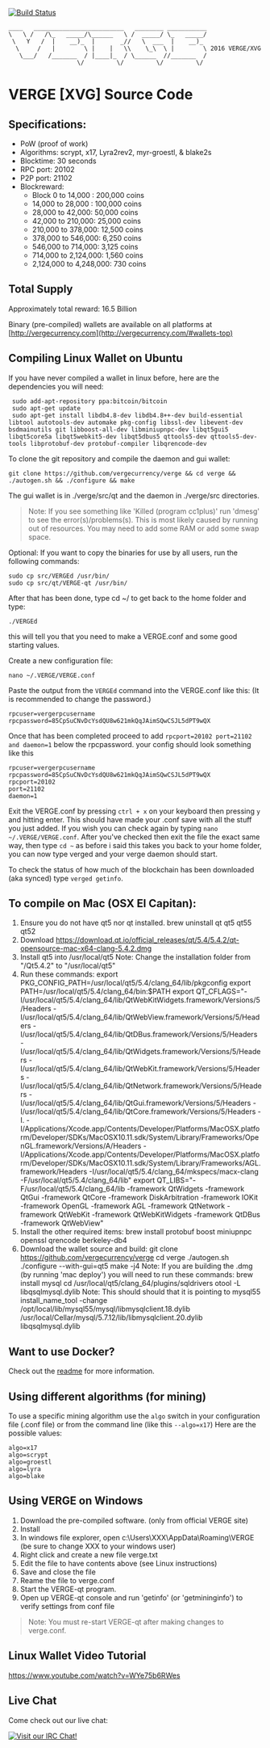 [![Build Status](https://travis-ci.org/vergecurrency/VERGE.svg?branch=master)](https://travis-ci.org/vergecurrency/VERGE)


```
____   _________________________   ________ ___________
\   \ /   /\_   _____/\______   \ /  _____/ \_   _____/
 \   Y   /  |    __)_  |       _//   \  ___  |    __)_ 
  \     /   |        \ |    |   \\    \_\  \ |        \ 2016 VERGE/XVG
   \___/   /_______  / |____|_  / \______  //_______  /
                   \/         \/         \/         \/ 
```
VERGE [XVG] Source Code
================================

Specifications:
--------------

* PoW (proof of work)
* Algorithms: scrypt, x17, Lyra2rev2, myr-groestl, & blake2s
* Blocktime: 30 seconds
* RPC port: 20102
* P2P port: 21102
* Blockreward: 
  * Block 0 to 14,000 : 200,000 coins
  * 14,000 to 28,000 : 100,000 coins
  * 28,000 to 42,000: 50,000 coins
  * 42,000 to 210,000: 25,000 coins
  * 210,000 to 378,000: 12,500 coins
  * 378,000 to 546,000: 6,250 coins
  * 546,000 to 714,000: 3,125 coins
  * 714,000 to 2,124,000: 1,560 coins
  * 2,124,000 to 4,248,000: 730 coins

Total Supply
------------

Approximately total reward: 16.5 Billion

Binary (pre-compiled) wallets are available on all platforms at [http://vergecurrency.com](http://vergecurrency.com/#wallets-top)


Compiling Linux Wallet on Ubuntu
----------------------

If you have never compiled a wallet in linux before, here are the dependencies you will need:

```
 sudo add-apt-repository ppa:bitcoin/bitcoin
 sudo apt-get update
 sudo apt-get install libdb4.8-dev libdb4.8++-dev build-essential libtool autotools-dev automake pkg-config libssl-dev libevent-dev bsdmainutils git libboost-all-dev libminiupnpc-dev libqt5gui5 libqt5core5a libqt5webkit5-dev libqt5dbus5 qttools5-dev qttools5-dev-tools libprotobuf-dev protobuf-compiler libqrencode-dev
```

To clone the git repository and compile the daemon and gui wallet:

    git clone https://github.com/vergecurrency/verge && cd verge && ./autogen.sh && ./configure && make

The gui wallet is in ./verge/src/qt and the daemon in ./verge/src directories.

> Note: If you see something like 'Killed (program cc1plus)' run 'dmesg' to see the error(s)/problems(s). This is most likely caused by running out of resources. You may need to add some RAM or add some swap space.

Optional:
If you want to copy the binaries for use by all users, run the following commands:

    sudo cp src/VERGEd /usr/bin/
    sudo cp src/qt/VERGE-qt /usr/bin/

After that has been done, type cd ~/ to get back to the home folder and type:

    ./VERGEd

this will tell you that you need to make a VERGE.conf and some good starting values.

Create a new configuration file:
 
    nano ~/.VERGE/VERGE.conf
    
Paste the output from the `VERGEd` command into the VERGE.conf like this: (It is recommended to change the password.)

    rpcuser=vergerpcusername
    rpcpassword=85CpSuCNvDcYsdQU8w621mkQqJAimSQwCSJL5dPT9wQX
    
    
Once that has been completed proceed to add `rpcport=20102 port=21102 and daemon=1` below the rpcpassword. your config should look something like this

    rpcuser=vergerpcusername
    rpcpassword=85CpSuCNvDcYsdQU8w621mkQqJAimSQwCSJL5dPT9wQX
    rpcport=20102
    port=21102
    daemon=1

Exit the VERGE.conf by pressing `ctrl + x` on your keyboard then pressing `y` and hitting enter. This should have made your .conf save with all the stuff you just added. If you wish you can check again by typing `nano ~/.VERGE/VERGE.conf`. After you've checked then exit the file the exact same way, then type `cd ~` as before i said this takes you back to your home folder, you can now type verged and your verge daemon should start.

To check the status of how much of the blockchain has been downloaded (aka synced) type `verged getinfo`.



To compile on Mac (OSX El Capitan):
------------
1. Ensure you do not have qt5 nor qt installed.
    brew uninstall qt qt5 qt55 qt52
2. Download https://download.qt.io/official_releases/qt/5.4/5.4.2/qt-opensource-mac-x64-clang-5.4.2.dmg
3. Install qt5 into /usr/local/qt5
   Note: Change the installation folder from "<home>/Qt5.4.2" to "/usr/local/qt5"
4. Run these commands:
    export PKG_CONFIG_PATH=/usr/local/qt5/5.4/clang_64/lib/pkgconfig
    export PATH=/usr/local/qt5/5.4/clang_64/bin:$PATH
    export QT_CFLAGS="-I/usr/local/qt5/5.4/clang_64/lib/QtWebKitWidgets.framework/Versions/5/Headers -I/usr/local/qt5/5.4/clang_64/lib/QtWebView.framework/Versions/5/Headers -I/usr/local/qt5/5.4/clang_64/lib/QtDBus.framework/Versions/5/Headers -I/usr/local/qt5/5.4/clang_64/lib/QtWidgets.framework/Versions/5/Headers -I/usr/local/qt5/5.4/clang_64/lib/QtWebKit.framework/Versions/5/Headers -I/usr/local/qt5/5.4/clang_64/lib/QtNetwork.framework/Versions/5/Headers -I/usr/local/qt5/5.4/clang_64/lib/QtGui.framework/Versions/5/Headers -I/usr/local/qt5/5.4/clang_64/lib/QtCore.framework/Versions/5/Headers -I. -I/Applications/Xcode.app/Contents/Developer/Platforms/MacOSX.platform/Developer/SDKs/MacOSX10.11.sdk/System/Library/Frameworks/OpenGL.framework/Versions/A/Headers -I/Applications/Xcode.app/Contents/Developer/Platforms/MacOSX.platform/Developer/SDKs/MacOSX10.11.sdk/System/Library/Frameworks/AGL.framework/Headers -I/usr/local/qt5/5.4/clang_64/mkspecs/macx-clang -F/usr/local/qt5/5.4/clang_64/lib"
    export QT_LIBS="-F/usr/local/qt5/5.4/clang_64/lib -framework QtWidgets -framework QtGui -framework QtCore -framework DiskArbitration -framework IOKit -framework OpenGL -framework AGL -framework QtNetwork -framework QtWebKit -framework QtWebKitWidgets -framework QtDBus -framework QtWebView"
5. Install the other required items:
    brew install protobuf boost miniupnpc openssl qrencode berkeley-db4
6. Download the wallet source and build:
    git clone https://github.com/vergecurrency/verge
    cd verge
    ./autogen.sh
    ./configure --with-gui=qt5 
    make -j4
Note: If you are building the .dmg (by running 'mac deploy') you will need to run these commands:
    brew install mysql
    cd /usr/local/qt5/clang_64/plugins/sqldrivers
    otool -L libqsqlmysql.dylib
        Note: This should should that it is pointing to mysql55
    install_name_tool -change /opt/local/lib/mysql55/mysql/libmysqlclient.18.dylib /usr/local/Cellar/mysql/5.7.12/lib/libmysqlclient.20.dylib libqsqlmysql.dylib

Want to use Docker?
------------

Check out the [readme](https://github.com/vergecurrency/VERGE/tree/master/contrib/docker) for more information.

Using different algorithms (for mining)
----------

To use a specific mining algorithm use the `algo` switch in your configuration file (.conf file) or from the command line (like this `--algo=x17`) Here are the possible values:

    algo=x17
    algo=scrypt
    algo=groestl
    algo=lyra
    algo=blake

Using VERGE on Windows
-------------

1. Download the pre-compiled software. (only from official VERGE site)
2. Install
3. In windows file explorer, open c:\Users\XXX\AppData\Roaming\VERGE (be sure to change XXX to your windows user)
4. Right click and create a new file verge.txt
5. Edit the file to have contents above (see Linux instructions)
6. Save and close the file
7. Reame the file to verge.conf
8. Start the VERGE-qt program.
9. Open up VERGE-qt console and run 'getinfo' (or 'getmininginfo') to verify settings from conf file

> Note: You must re-start VERGE-qt after making changes to verge.conf.



Linux Wallet Video Tutorial
-------
https://www.youtube.com/watch?v=WYe75b6RWes

Live Chat
---------

Come check out our live chat:

[![Visit our IRC Chat!](https://kiwiirc.com/buttons/chat.freenode.net/verge.png)](https://kiwiirc.com/client/chat.freenode.net/?nick=xvg|?&theme=cli#verge)


